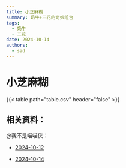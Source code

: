 ```yaml
---
title: 小芝麻糊
summary: 奶牛+三花的奇妙组合
tags:
  - 奶牛
  - 三花
date: 2024-10-14
authors:
  - sad
---
```


# 小芝麻糊

{{< table path="table.csv" header="false" >}}

## 相关资料：

@我不是喵喵侠：

- [2024-10-12](https://v.douyin.com/iBvUVAse/)

- [2024-10-14](https://v.douyin.com/iBvyFjmb/)
